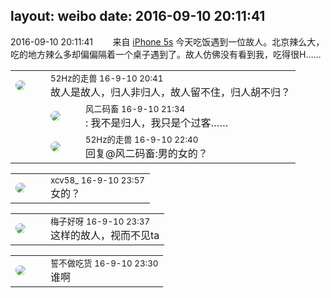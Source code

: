 layout: weibo
date: 2016-09-10 20:11:41
---
<meta name="referrer" content="no-referrer" />

2016-09-10 20:11:41  &nbsp;&nbsp;&nbsp;&nbsp;&nbsp;&nbsp; 来自 <a href="sinaweibo://customweibosource" rel="nofollow">iPhone 5s</a>
今天吃饭遇到一位故人。北京辣么大，吃的地方辣么多却偏偏隔着一个桌子遇到了。故人仿佛没有看到我，吃得很H…… ​​​

<table style="width: 100%;">
  <tr>
    <td style="width: 40px;"><img style="border-radius:50%" src="https://tva4.sinaimg.cn/crop.0.0.180.180.50/8beaf773jw1e8qgp5bmzyj2050050aa8.jpg?KID=imgbed,tva&Expires=1624467291&ssig=QuMdE9KzEO"></td>
    <td colspan="2"><small>52Hz的走兽 16-9-10 20:41</small><br/>故人是故人，归人非归人，故人留不住，归人胡不归？</td>
  </tr>
  <tr>
    <td/>
    <td style="width: 40px;"><img style="border-radius:50%" src="https://tva3.sinaimg.cn/crop.0.0.639.639.50/6d2a6003jw8f3idy69w2gj20hs0hrt9g.jpg?KID=imgbed,tva&Expires=1624467291&ssig=jgqi%2BKTnuY"></td>
    <td><small>风二码畜 16-9-10 21:34</small><br/>: 我不是归人，我只是个过客……</td>
  </tr>
  <tr>
    <td/>
    <td style="width: 40px;"><img style="border-radius:50%" src="https://tva4.sinaimg.cn/crop.0.0.180.180.50/8beaf773jw1e8qgp5bmzyj2050050aa8.jpg?KID=imgbed,tva&Expires=1624467291&ssig=QuMdE9KzEO"></td>
    <td><small>52Hz的走兽 16-9-10 22:40</small><br/>回复@风二码畜:男的女的？</td>
  </tr>
</table>

<table style="width: 100%;">
  <tr>
    <td style="width: 40px;"><img style="border-radius:50%" src="https://tva3.sinaimg.cn/crop.0.0.1242.1242.50/801f7e9ajw8f3peekcgoqj20yi0yidg9.jpg?KID=imgbed,tva&Expires=1624467291&ssig=EwXSPoXByc"></td>
    <td colspan="2"><small>xcv58_ 16-9-10 23:57</small><br/>女的？</td>
  </tr>
</table>

<table style="width: 100%;">
  <tr>
    <td style="width: 40px;"><img style="border-radius:50%" src="https://tva3.sinaimg.cn/crop.0.0.180.180.50/abefb5b0jw1e8qgp5bmzyj2050050aa8.jpg?KID=imgbed,tva&Expires=1624467291&ssig=q1MGveOJpZ"></td>
    <td colspan="2"><small>梅子好呀 16-9-10 23:37</small><br/>这样的故人，视而不见ta</td>
  </tr>
</table>

<table style="width: 100%;">
  <tr>
    <td style="width: 40px;"><img style="border-radius:50%" src="https://tva1.sinaimg.cn/crop.0.0.640.640.50/86f7338fjw8edkav0whx0j20hs0hswfv.jpg?KID=imgbed,tva&Expires=1624467291&ssig=oQOfCmnOS7"></td>
    <td colspan="2"><small>誓不做吃货 16-9-10 23:30</small><br/>谁啊</td>
  </tr>
</table>
